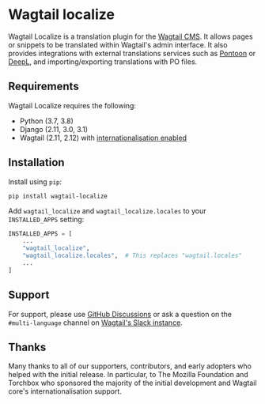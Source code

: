# Wagtail localize

<!--content-start-->

Wagtail Localize is a translation plugin for the [Wagtail CMS](https://wagtail.io). It allows pages or snippets to be translated within Wagtail's admin interface. It also provides integrations with external translations services such as [Pontoon](https://pontoon.mozilla.org/) or [DeepL](https://www.deepl.com/), and importing/exporting translations with PO files.

## Requirements

Wagtail Localize requires the following:

 - Python (3.7, 3.8)
 - Django (2.11, 3.0, 3.1)
 - Wagtail (2.11, 2.12) with [internationalisation enabled](https://docs.wagtail.io/en/stable/advanced_topics/i18n.html#configuration)

## Installation

Install using ``pip``:

```shell
pip install wagtail-localize
```

Add ``wagtail_localize`` and ``wagtail_localize.locales`` to your ``INSTALLED_APPS`` setting:

```python
INSTALLED_APPS = [
    ...
    "wagtail_localize",
    "wagtail_localize.locales",  # This replaces "wagtail.locales"
    ...
]
```

## Support

For support, please use [GitHub Discussions](https://github.com/wagtail/wagtail-localize/discussions) or ask a question on the ``#multi-language`` channel on [Wagtail's Slack instance](https://wagtail.io/slack/).

## Thanks

Many thanks to all of our supporters, contributors, and early adopters who helped with the initial release. In particular, to The Mozilla Foundation and Torchbox who sponsored the majority of the initial development and Wagtail core's internationalisation support.

<!--content-end-->
